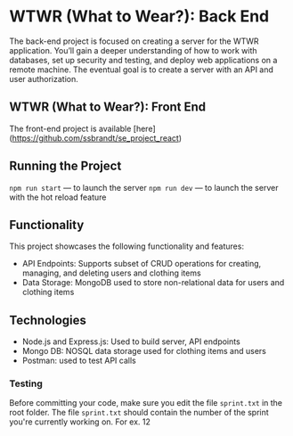 # WTWR (What to Wear?): Back End

The back-end project is focused on creating a server for the WTWR application. You’ll gain a deeper understanding of how to work with databases, set up security and testing, and deploy web applications on a remote machine. The eventual goal is to create a server with an API and user authorization.

## WTWR (What to Wear?): Front End

The front-end project is available [here] (https://github.com/ssbrandt/se_project_react)

## Running the Project

`npm run start` — to launch the server
`npm run dev` — to launch the server with the hot reload feature

## Functionality

This project showcases the following functionality and features:

- API Endpoints: Supports subset of CRUD operations for creating, managing, and deleting users and clothing items
- Data Storage: MongoDB used to store non-relational data for users and clothing items

## Technologies

- Node.js and Express.js: Used to build server, API endpoints
- Mongo DB: NOSQL data storage used for clothing items and users
- Postman: used to test API calls

### Testing

Before committing your code, make sure you edit the file `sprint.txt` in the root folder. The file `sprint.txt` should contain the number of the sprint you're currently working on. For ex. 12
